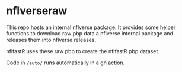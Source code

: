# nflverseraw

This repo hosts an internal nflverse package. It provides some helper functions 
to download raw pbp data a nflverse internal package and releases them into nflverse releases. 

nflfastR uses these raw pbp to create the nflfastR pbp dataset. 

Code in `/auto/` runs automatically in a gh action. 
